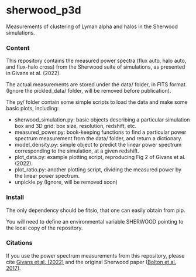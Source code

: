 # sherwood_p3d
Measurements of clustering of Lyman alpha and halos in the Sherwood simulations. 

### Content

This repository contains the measured power spectra (flux auto, halo auto, and flux-halo cross) from the Sherwood suite of simulations, as presented in Givans et al. (2022).

The actual measurements are stored under the data/ folder, in FITS format. (Ignore the pickled_data/ folder, will be removed before publication).

The py/ folder contain some simple scripts to load the data and make some basic plots, including:
 - sherwood_simulation.py: basic objects describing a particular simulation box and 3D grid: box size, resolution, redshift, etc.
 - measured_power.py: book-keeping functions to find a particular power spectrum measurement from the data/ folder, and return a dictionary.
 - model_density.py: simple object to predict the linear power spectrum corresponding to the simulation, at a given redshift.
 - plot_data.py: example plotting script, reproducing Fig 2 of Givans et al. (2022).
 - plot_ratio.py: another plotting script, dividing the measured power by the linear power spectrum.
 - unpickle.py  (Ignore, will be removed soon)

### Install

The only dependency should be fitsio, that one can easily obtain from pip.

You will need to define an environmental variable SHERWOOD pointing to the local copy of the repository.

### Citations

If you use the power spectrum measurements from this repository, please cite [Givans et al. (2022)](https://arxiv.org/abs/2205.00962) and the original Sherwood paper ([Bolton et al. 2017](https://arxiv.org/abs/1605.03462)).
